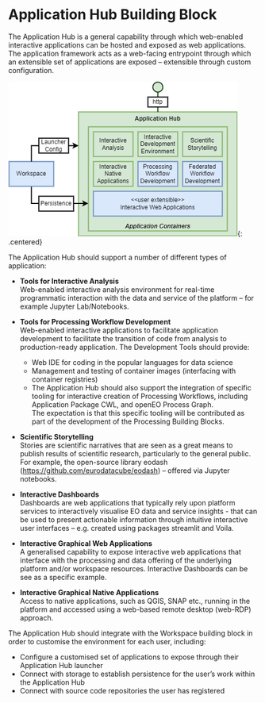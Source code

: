 # Application Hub Building Block

The Application Hub is a general capability through which web-enabled interactive applications can be hosted and exposed as web applications. The application framework acts as a web-facing entrypoint through which an extensible set of applications are exposed – extensible through custom configuration.

![Application Hub](diagrams/application-hub.drawio.png){: .centered}

The Application Hub should support a number of different types of application:

* **Tools for Interactive Analysis**<br>
  Web-enabled interactive analysis environment for real-time programmatic interaction with the data and service of the platform – for example Jupyter Lab/Notebooks.

* **Tools for Processing Workflow Development**<br>
  Web-enabled interactive applications to facilitate application development to facilitate the transition of code from analysis to production-ready application. The Development Tools should provide:

    * Web IDE for coding in the popular languages for data science
    * Management and testing of container images (interfacing with container registries)
    * The Application Hub should also support the integration of specific tooling for interactive creation of Processing Workflows, including Application Package CWL, and openEO Process Graph.<br>
      The expectation is that this specific tooling will be contributed as part of the development of the Processing Building Blocks.

* **Scientific Storytelling**<br>
  Stories are scientific narratives that are seen as a great means to publish results of scientific research, particularly to the general public. For example, the open-source library eodash (https://github.com/eurodatacube/eodash) – offered via Jupyter notebooks.

* **Interactive Dashboards**<br>
  Dashboards are web applications that typically rely upon platform services to interactively visualise EO data and service insights - that can be used to present actionable information through intuitive interactive user interfaces – e.g. created using packages streamlit and Voila.

* **Interactive Graphical Web Applications**<br>
  A generalised capability to expose interactive web applications that interface with the processing and data offering of the underlying platform and/or workspace resources. Interactive Dashboards can be see as a specific example.

* **Interactive Graphical Native Applications**<br>
  Access to native applications, such as QGIS, SNAP etc., running in the platform and accessed using a web-based remote desktop (web-RDP) approach.

The Application Hub should integrate with the Workspace building block in order to customise the environment for each user, including:

* Configure a customised set of applications to expose through their Application Hub launcher
* Connect with storage to establish persistence for the user’s work within the Application Hub
* Connect with source code repositories the user has registered
